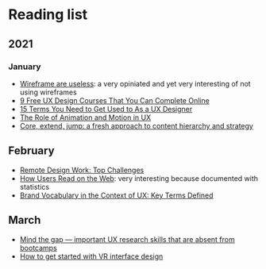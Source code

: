 # Reading list

## 2021

### January

- [Wireframe are useless](https://uxdesign.cc/wireframes-are-useless-14ac7d22c961): a very opiniated and yet very interesting of not using wireframes
- [9 Free UX Design Courses That You Can Complete Online](https://uxplanet.org/9-free-ux-design-courses-that-you-can-complete-online-988314816f76)
- [15 Terms You Need to Get Used to As a UX Designer](https://uxplanet.org/15-terms-you-need-to-get-used-to-as-a-ux-designer-52b593566b7a)
- [The Role of Animation and Motion in UX](https://www.nngroup.com/articles/animation-purpose-ux/)
- [Core, extend, jump: a fresh approach to content hierarchy and strategy](https://uxdesign.cc/why-we-love-the-core-extend-jump-approach-to-structure-digital-content-c20cbcf15e12)

## February 

- [Remote Design Work: Top Challenges](https://www.nngroup.com/articles/remote-design-challenges/?ref=uxdesignweekly)
- [How Users Read on the Web](https://www.nngroup.com/articles/how-users-read-on-the-web/): very interesting because documented with statistics
- [Brand Vocabulary in the Context of UX: Key Terms Defined](https://www.nngroup.com/articles/ux-brand-terms-defined/)

## March 

- [Mind the gap — important UX research skills that are absent from bootcamps](https://uxdesign.cc/mind-the-gap-important-ux-research-skills-that-are-absent-from-bootcamps-a6c8c8fd640c)
- [How to get started with VR interface design](https://www.invisionapp.com/inside-design/vr-interface-design/)